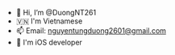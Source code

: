 - 👋 Hi, I’m @DuongNT261
- 🇻🇳 I'm Vietnamese
- 📫 Email: nguyentungduong2601@gmail.com
- 💼 I'm iOS developer

<!---
DuongNT261/DuongNT261 is a ✨ special ✨ repository because its `README.md` (this file) appears on your GitHub profile.
You can click the Preview link to take a look at your changes.
--->
